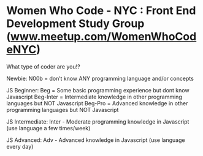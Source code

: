 Women Who Code - NYC : Front End Development Study Group (www.meetup.com/WomenWhoCodeNYC)
==========  

What type of coder are you!? 

Newbie:
N00b = don’t know ANY programming language and/or concepts

JS Beginner:
Beg = Some basic programming experience but dont know Javascript
Beg-Inter = Intermediate knowledge in other programming languages but NOT Javascript
Beg-Pro = Advanced knowledge in other programming languages but NOT Javascript

JS Intermediate:
Inter - Moderate programming knowledge in Javascript (use language a few times/week)

JS Advanced:
Adv - Advanced knowledge in Javascript (use language every day)
